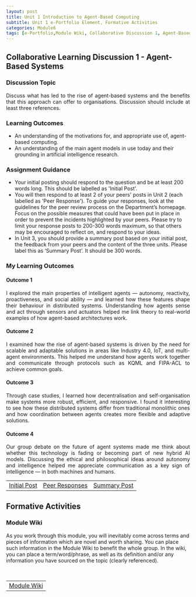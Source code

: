 ```yaml
---
layout: post
title: Unit 1 Introduction to Agent-Based Computing
subtitle: Unit 1 e-Portfolio Element, Formative Activities
categories: Module6
tags: [e-Portfolio,Module Wiki, Collaborative Discussion 1, Agent-Based Systems, IA]
---
```

<style>
/* hit common Jekyll theme containers */
.post-content > * + *,
.page__content > * + *,
.post-body > * + * { margin-top: .6rem !important; }

/* headings: tighten top/bottom */
.post-content h1, .post-content h2, .post-content h3,.post-content h4,
.page__content h1, .page__content h2, .page__content h3, .page__content h4,
.post-body h1, .post-body h2, .post-body h3,.post-body h4 {
  margin-top: .9rem !important;
  margin-bottom: .35rem !important;
  line-height: 1.2;
}

/* paragraphs & lists */
.post-content p, .page__content p, .post-body p { margin: .35rem 0 !important; line-height: 1.5; }
.post-content ul, .page__content ul, .post-body ul { margin: .25rem 0 .5rem 1.15rem !important; }
.post-content li, .page__content li, .post-body li { margin: .18rem 0 !important; }

/* tables & buttons */
.post-content table, .page__content table, .post-body table { margin: .4rem 0 !important; }
.post-content td, .page__content td, .post-body td { padding: .22rem .5rem !important; }

/* kill huge gap after the post title block some themes add */
.post-title + .post-content,
.page__title + .page__content { margin-top: .5rem !important; }
</style>
<style>
/* pull the whole post up */
#main, .post, .page { padding-top: .5rem !important; }

/* tighten the post header block */
.post-header { padding-top: .5rem !important; margin-top: 0 !important; }

/* shrink the top gap before the H1 title */
#post-title, .post-title { margin-top: .2rem !important; }

/* tighten meta/tags under the title */
.post-meta, .post-tags { margin-top: .2rem !important; }

/* optional: slightly smaller H1 if it feels too tall */
.post-title { font-size: 2rem; line-height: 1.2; }
</style>
<html lang="en">

<body>
  <div>
<h2>Collaborative Learning Discussion 1 - Agent-Based Systems </h2>
<h3>Discussion Topic</h3>
<p style="text-align: justify;">Discuss what has led to the rise of agent-based systems and the benefits that this approach can offer to organisations. Discussion should include at least three references.</p>
<h3>Learning Outcomes </h3>
<ul>
  <li> An understanding of the motivations for, and appropriate use of, agent-based computing.</li>
  <li>An understanding of the main agent models in use today and their grounding in artificial intelligence research.</li>
</ul>
<h3>Assignment Guidance </h3>
<ul>
 <li> Your initial posting should respond to the question and be at least 200 words long.  This should be labelled as 'Initial Post'.</li>
 <li> You will then respond to at least 2 of your peers' posts in Unit 2 (each labelled as 'Peer Response').  To guide your responses, look at the guidelines for the peer review process on the Department’s homepage. Focus on the possible measures that could have been put in place in order to prevent the incidents highlighted by your peers.  Please try to limit your response posts to 200-300 words maximum, so that others may be encouraged to reflect on, and respond to your ideas.</li>
 <li> In Unit 3, you should provide a summary post based on your initial post, the feedback from your peers and the content of the three units. Please label this as ‘Summary Post’. It should be 300 words.</li>
</ul>

<h3> My Learning Outcomes </h3>

<h4>Outcome 1</h4>
<p style="text-align: justify;">I explored the main properties of intelligent agents — autonomy, reactivity, proactiveness, and social ability — and learned how these features shape their behaviour in distributed systems. Understanding how agents sense and act through sensors and actuators helped me link theory to real-world examples of how agent-based architectures work.</p>

<h4>Outcome 2</h4>
<p style="text-align: justify;">I examined how the rise of agent-based systems is driven by the need for scalable and adaptable solutions in areas like Industry 4.0, IoT, and multi-agent environments. This helped me understand how agents work together and communicate through protocols such as KQML and FIPA-ACL to achieve common goals.</p>

<h4>Outcome 3</h4>
<p style="text-align: justify;"> Through case studies, I learned how decentralisation and self-organisation make systems more robust, efficient, and responsive. I found it interesting to see how these distributed systems differ from traditional monolithic ones and how coordination between agents creates more flexible and adaptive solutions. </p>

<h4>Outcome 4</h4>
<p style="text-align: justify;">Our group debate on the future of agent systems made me think about whether this technology is fading or becoming part of new hybrid AI models. Discussing the ethical and philosophical ideas around autonomy and intelligence helped me appreciate communication as a key sign of intelligence — in both machines and humans.</p>

    
<table>
    <tr>
      <td> <a href="../../../../artefacts/IA-Unit01-Initial_Post.pdf" target="_blank" class="button large">Initial Post</a></td> 
       <td> <a href="../../../../artefacts/IA-Unit01-Peer_Response.pdf" target="_blank" class="button large">Peer Responses</a></td> 
       <td> <a href="../../../../artefacts/IA-Unit01-SummaryPost.pdf" target="_blank" class="button large">Summary Post</a></td> 
    </tr>
</table>

<h2>Formative Activities </h2>

<h3>Module Wiki</h3>
  
<p>As you work through this module, you will inevitably come across terms and pieces of information which are novel and worth sharing. You can place such information in the Module Wiki to benefit the whole group. In the wiki, you can place a term/word/phrase, as well as its definition and/or any information you have sourced on the topic (clearly referenced).</p>
<br>
<table>
    <tr>
      <td> <a href="../../../../artefacts/IA-Unit04-Module_Wiki.pdf" target="_blank" class="button large">Module Wiki</a></td> 
    </tr>
</table>
    
  </div>
</body>
  </html>



